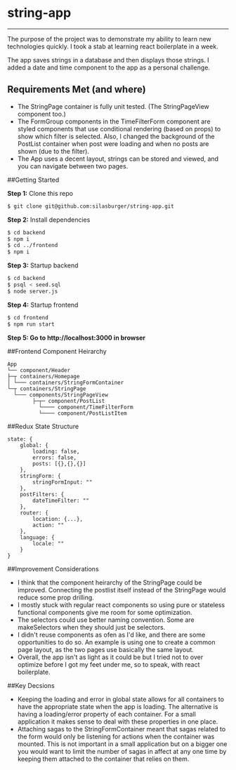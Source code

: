 # string-app
______
The purpose of the project was to demonstrate my ability to learn new technologies quickly. I took a stab at learning react boilerplate in a week. 

The app saves strings in a database and then displays those strings. I added a date and time component to the app as a personal challenge.

## Requirements Met (and where)
- The StringPage container is fully unit tested. (The StringPageView component too.)
- The FormGroup components in the TimeFilterForm component are styled components that use conditional rendering (based on props) to show which filter is selected. Also, I changed the background of the PostList container when post were loading and when no posts are shown (due to the filter).
- The App uses a decent layout, strings can be stored and viewed, and you can navigate between two pages.

##Getting Started

**Step 1:** Clone this repo
   
```bash
$ git clone git@github.com:silasburger/string-app.git

```

**Step 2:** Install dependencies

```bash
$ cd backend
$ npm i
$ cd ../frontend
$ npm i

```
**Step 3:** Startup backend

```bash
$ cd backend
$ psql < seed.sql
$ node server.js

```
**Step 4:** Startup frontend

```bash
$ cd frontend
$ npm run start

```
**Step 5: Go to http://localhost:3000 in browser**

##Frontend Component Heirarchy
```
App
└── component/Header
├─┬ containers/Homepage
│ └─── containers/StringFormContainer
└─┬ containers/StringPage
  └─── components/StringPageView
  		├─┬─ component/PostList
  		  └──── component/TimeFilterForm
  	      └──── component/PostListItem
```

##Redux State Structure
```
state: {
	global: {
		loading: false,
		errors: false,
		posts: [{},{},{}]
	},
	stringForm: {
		stringFormInput: ""
	},
	postFilters: {
		dateTimeFilter: ""
	},
	router: {
		location: {...},
		action: ""
	},
	language: {
		locale: ""
	}
}
```

##Improvement Considerations
- I think that the component heirarchy of the StringPage could be improved. Connecting the postlist itself instead of the StringPage would reduce some prop drilling.
- I mostly stuck with regular react components so using pure or stateless functional components give me room for some optimization.
- The selectors could use better naming convention. Some are makeSelectors when they should just be selectors.
- I didn't reuse components as ofen as I'd like, and there are some opportunities to do so. An example is using one to create a common page layout, as the two pages use basically the same layout.
- Overall, the app isn't as light as it could be but I tried not to over optimize before I got my feet under me, so to speak, with react boilerplate.

##Key Decsions
- Keeping the loading and error in global state allows for all containers to have the appropriate state when the app is loading. The alternative is having a loading/error property of each container. For a small application it makes sense to deal with these properties in one place.
- Attaching sagas to the StringFormContainer meant that sagas related to the form would only be listening for actions when the container was mounted. This is not important in a small application but on a bigger one you would want to limit the number of sagas in affect at any one time by keeping them attached to the container that relies on them.
